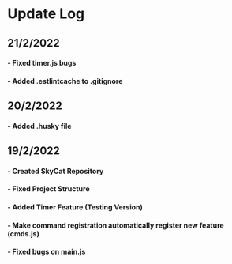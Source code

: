 # **Update Log**

## 21/2/2022
#### - Fixed timer.js bugs
#### - Added .estlintcache to .gitignore

## 20/2/2022
#### - Added .husky file

## 19/2/2022
#### - Created SkyCat Repository
#### - Fixed Project Structure
#### - Added Timer Feature (Testing Version)
#### - Make command registration automatically register new feature (cmds.js)
#### - Fixed bugs on main.js
